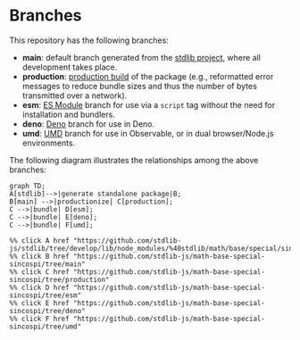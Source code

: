 <!--

@license Apache-2.0

Copyright (c) 2022 The Stdlib Authors.

Licensed under the Apache License, Version 2.0 (the "License");
you may not use this file except in compliance with the License.
You may obtain a copy of the License at

    http://www.apache.org/licenses/LICENSE-2.0

Unless required by applicable law or agreed to in writing, software
distributed under the License is distributed on an "AS IS" BASIS,
WITHOUT WARRANTIES OR CONDITIONS OF ANY KIND, either express or implied.
See the License for the specific language governing permissions and
limitations under the License.

-->

# Branches

This repository has the following branches:

-   **main**: default branch generated from the [stdlib project][stdlib-url], where all development takes place.
-   **production**: [production build][production-url] of the package (e.g., reformatted error messages to reduce bundle sizes and thus the number of bytes transmitted over a network).
-   **esm**: [ES Module][esm-url] branch for use via a `script` tag without the need for installation and bundlers.
-   **deno**: [Deno][deno-url] branch for use in Deno.
-   **umd**: [UMD][umd-url] branch for use in Observable, or in dual browser/Node.js environments.

The following diagram illustrates the relationships among the above branches:

```mermaid
graph TD;
A[stdlib]-->|generate standalone package|B;
B[main] -->|productionize| C[production];
C -->|bundle| D[esm];
C -->|bundle| E[deno];
C -->|bundle| F[umd];

%% click A href "https://github.com/stdlib-js/stdlib/tree/develop/lib/node_modules/%40stdlib/math/base/special/sincospi"
%% click B href "https://github.com/stdlib-js/math-base-special-sincospi/tree/main"
%% click C href "https://github.com/stdlib-js/math-base-special-sincospi/tree/production"
%% click D href "https://github.com/stdlib-js/math-base-special-sincospi/tree/esm"
%% click E href "https://github.com/stdlib-js/math-base-special-sincospi/tree/deno"
%% click F href "https://github.com/stdlib-js/math-base-special-sincospi/tree/umd"
```

[stdlib-url]: https://github.com/stdlib-js/stdlib/tree/develop/lib/node_modules/%40stdlib/math/base/special/sincospi
[production-url]: https://github.com/stdlib-js/math-base-special-sincospi/tree/production
[deno-url]: https://github.com/stdlib-js/math-base-special-sincospi/tree/deno
[umd-url]: https://github.com/stdlib-js/math-base-special-sincospi/tree/umd
[esm-url]: https://github.com/stdlib-js/math-base-special-sincospi/tree/esm